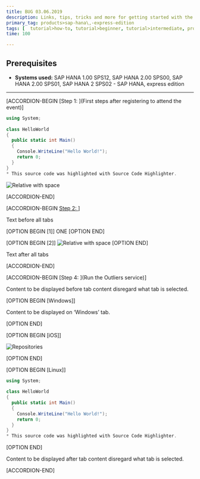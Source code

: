 ```yaml
---
title: BUG 03.06.2019
description: Links, tips, tricks and more for getting started with the SAP HANA, express edition
primary_tag: products>sap-hana\,-express-edition
tags: [  tutorial>how-to, tutorial>beginner, tutorial>intermediate, products>sap-hana, products>sap-hana\,-express-edition  ]
time: 100

---
```

## Prerequisites  
 - **Systems used:** SAP HANA 1.00 SPS12, SAP HANA 2.00 SPS00, SAP HANA 2.00 SPS01, SAP HANA 2 SPS02 - SAP HANA, express edition


---

[ACCORDION-BEGIN [Step 1: ](First steps after registering to attend the event)]

```c#
using System;
 
class HelloWorld
{
  public static int Main()
  {
    Console.WriteLine("Hello World!");
    return 0;
  }
}
* This source code was highlighted with Source Code Highlighter.
```
 
![Relative with space](tutorials/bug/cat.png)

[ACCORDION-END]


[ACCORDION-BEGIN [Step 2: ](TEST)] 

Text before all tabs

[OPTION BEGIN [1]]
ONE
[OPTION END]
  
[OPTION BEGIN [2]]
![Relative with space](tutorials/bug/cat.png)
[OPTION END]

Text after all tabs
 
[ACCORDION-END]  


[ACCORDION-BEGIN [Step 4: ](Run the Outliers service)]

Content to be displayed before tab content disregard what tab is selected.

[OPTION BEGIN [Windows]]

Content to be displayed on ‘Windows’ tab.

[OPTION END]

[OPTION BEGIN [iOS]]

![Repositories](cat.png)

[OPTION END]

[OPTION BEGIN [Linux]]

```c#
using System;
 
class HelloWorld
{
  public static int Main()
  {
    Console.WriteLine("Hello World!");
    return 0;
  }
}
* This source code was highlighted with Source Code Highlighter.
```

[OPTION END]

Content to be displayed after tab content disregard what tab is selected.

[ACCORDION-END]
